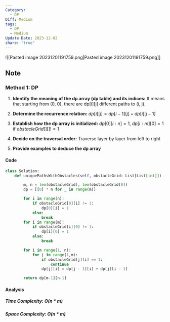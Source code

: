 ```yaml
---
Category:
  - DP
Diff: Medium
tags:
  - DP
  - Medium
Update Date: 2023-12-02
share: "true"
---
```


![[Pasted image 20231201191759.png|Pasted image 20231201191759.png]]
## Note
### Method 1: DP
1. **Identify the meaning of the dp array (dp table) and its indices:** It means that starting from (0, 0), there are dp[i][j] different paths to (i, j).
    
2. **Determine the recurrence relation:** $dp[i][j] = dp[i - 1][j] + dp[i][j - 1]$
    
3. **Establish how the dp array is initialized:** $dp[0][i:n] = 1$, $dp[i:m][0] = 1$ if $obstacleGrid[][] != 1$
    
4. **Decide on the traversal order:** Traverse layer by layer from left to right
    
5. **Provide examples to deduce the dp array**
#### Code
```python
class Solution:
    def uniquePathsWithObstacles(self, obstacleGrid: List[List[int]]) -> int:

        m, n = len(obstacleGrid), len(obstacleGrid[0])
        dp = [[0] * n for _ in range(m)]

        for i in range(n): 
            if obstacleGrid[0][i] != 1:
                dp[0][i] = 1
            else:
                break
        for i in range(m):
            if obstacleGrid[i][0] != 1:
                dp[i][0] = 1
            else:
                break

        for i in range(1, n):
            for j in range(1,m):
                if obstacleGrid[j][i] == 1:
                    continue
                dp[j][i] = dp[j - 1][i] + dp[j][i - 1]

        return dp[m-1][n-1]
```
#### Analysis
##### Time Complexity: $O(n * m)$
##### Space Complexity: $O(n * m)$

